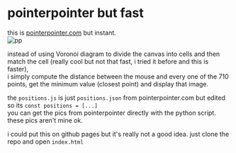 # pointerpointer but fast

this is [pointerpointer.com](https://pointerpointer.com) but instant.  
![pp](https://cdn.discordapp.com/attachments/704792091955429426/975436266411810837/unknown.png)  

instead of using Voronoi diagram to divide the canvas into cells and then match the cell (really cool but not that fast, i tried it before and this is faster),   
i simply compute the distance between the mouse and every one of the 710 points, get the minimum value (closest point) and display that image.  

the `positions.js` is just `positions.json` from pointerpointer.com but edited so its `const positions = [...]`  
you can get the pics from pointerpointer directly with the python script. these pics aren't mine ok.
  
i could put this on github pages but it's really not a good idea. just clone the repo and open `index.html`


